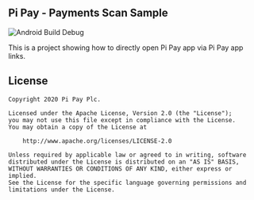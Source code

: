 ## Pi Pay - Payments Scan Sample

![Android Build Debug](https://github.com/pi-pay/payments-scan-sample/workflows/Android%20Build%20Debug/badge.svg)

This is a project showing how to directly open Pi Pay app via Pi Pay app links.


## License
```
Copyright 2020 Pi Pay Plc.

Licensed under the Apache License, Version 2.0 (the "License");
you may not use this file except in compliance with the License.
You may obtain a copy of the License at

    http://www.apache.org/licenses/LICENSE-2.0

Unless required by applicable law or agreed to in writing, software
distributed under the License is distributed on an "AS IS" BASIS,
WITHOUT WARRANTIES OR CONDITIONS OF ANY KIND, either express or implied.
See the License for the specific language governing permissions and
limitations under the License.
```
